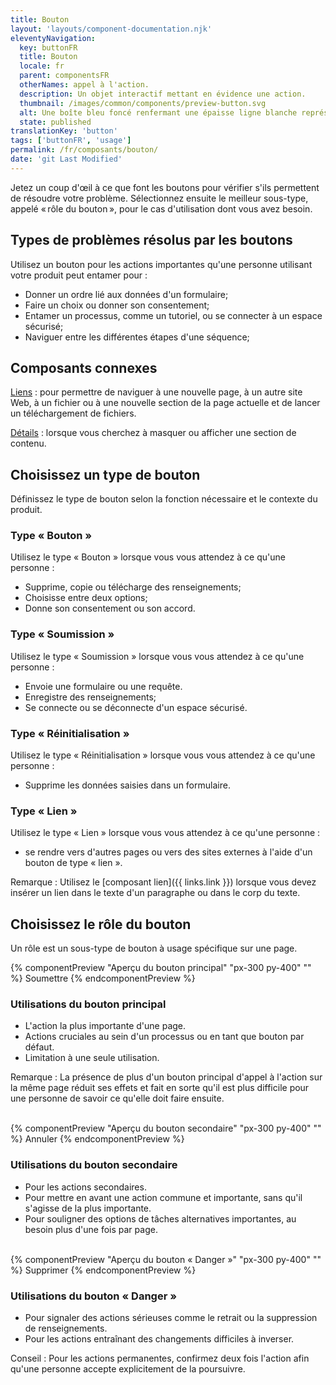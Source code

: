 ```yaml
---
title: Bouton
layout: 'layouts/component-documentation.njk'
eleventyNavigation:
  key: buttonFR
  title: Bouton
  locale: fr
  parent: componentsFR
  otherNames: appel à l'action.
  description: Un objet interactif mettant en évidence une action.
  thumbnail: /images/common/components/preview-button.svg
  alt: Une boîte bleu foncé renfermant une épaisse ligne blanche représente un bouton et son libellé.
  state: published
translationKey: 'button'
tags: ['buttonFR', 'usage']
permalink: /fr/composants/bouton/
date: 'git Last Modified'
---
```


Jetez un coup d'œil à ce que font les boutons pour vérifier s'ils permettent de résoudre votre problème. Sélectionnez ensuite le meilleur sous-type, appelé « rôle du bouton », pour le cas d'utilisation dont vous avez besoin.

## Types de problèmes résolus par les boutons

Utilisez un bouton pour les actions importantes qu'une personne utilisant votre produit peut entamer pour :

- Donner un ordre lié aux données d'un formulaire;
- Faire un choix ou donner son consentement;
- Entamer un processus, comme un tutoriel, ou se connecter à un espace sécurisé;
- Naviguer entre les différentes étapes d'une séquence;

<article class="bg-full-width bg-primary text-light pt-600 pb-300 my-600">
  <h2 class="mt-0 mb-300">Composants connexes</h2>

<a href="{{ links.link }}" class="link-light">Liens</a> : pour permettre de naviguer à une nouvelle page, à un autre site Web, à un fichier ou à une nouvelle section de la page actuelle et de lancer un téléchargement de fichiers.

<a href="{{ links.details }}" class="link-light">Détails</a> : lorsque vous cherchez à masquer ou afficher une section de contenu.

</article>

## Choisissez un type de bouton

Définissez le type de bouton selon la fonction nécessaire et le contexte du produit.

### Type « Bouton »

Utilisez le type « Bouton » lorsque vous vous attendez à ce qu'une personne :

- Supprime, copie ou télécharge des renseignements;
- Choisisse entre deux options;
- Donne son consentement ou son accord.

### Type « Soumission »

Utilisez le type « Soumission » lorsque vous vous attendez à ce qu'une personne :

- Envoie une formulaire ou une requête.
- Enregistre des renseignements;
- Se connecte ou se déconnecte d'un espace sécurisé.

### Type « Réinitialisation »

Utilisez le type « Réinitialisation » lorsque vous vous attendez à ce qu'une personne :

- Supprime les données saisies dans un formulaire.

### Type « Lien »

Utilisez le type « Lien » lorsque vous vous attendez à ce qu'une personne :

- se rendre vers d'autres pages ou vers des sites externes à l'aide d'un bouton de type « lien ».

Remarque : Utilisez le [composant lien]({{ links.link }}) lorsque vous devez insérer un lien dans le texte d'un paragraphe ou dans le corp du texte.

## Choisissez le rôle du bouton

Un rôle est un sous-type de bouton à usage spécifique sur une page.

<div class="remove-empty-p">
<gcds-grid columns="1fr" columns-tablet="1fr 2fr" gap="500" align-items="start">
  {% componentPreview "Aperçu du bouton principal" "px-300 py-400" "" %}
  <gcds-button button-role="primary">Soumettre</gcds-button>
  {% endcomponentPreview %}
  <div>
    <h3 class="mb-400">Utilisations du bouton principal</h3>
    <ul class="list-disc mb-400">
      <li>L'action la plus importante d'une page.</li>
      <li>Actions cruciales au sein d'un processus ou en tant que bouton par défaut.</li>
      <li>Limitation à une seule utilisation.</li>
    </ul>
    <p>Remarque : La présence de plus d'un bouton principal d'appel à l'action sur la même page réduit ses effets et fait en sorte qu'il est plus difficile pour une personne de savoir ce qu'elle doit faire ensuite.</p>
  </div>
</gcds-grid>
<br/>
<gcds-grid columns="1fr" columns-tablet="1fr 2fr" gap="500" align-items="start">
  {% componentPreview "Aperçu du bouton secondaire" "px-300 py-400" "" %}
  <gcds-button button-role="secondary">Annuler</gcds-button>
  {% endcomponentPreview %}
  <div>
    <h3 class="mb-400">Utilisations du bouton secondaire</h3>
    <ul class="list-disc mb-400">
      <li>Pour les actions secondaires.</li>
      <li>Pour mettre en avant une action commune et importante, sans qu'il s'agisse de la plus importante.</li>
      <li>Pour souligner des options de tâches alternatives importantes, au besoin plus d'une fois par page.</li>
    </ul>
  </div>
</gcds-grid>
<br/>
<gcds-grid columns="1fr" columns-tablet="1fr 2fr" gap="500" align-items="start">
  {% componentPreview "Aperçu du bouton « Danger »" "px-300 py-400" "" %}
  <gcds-button button-role="danger">Supprimer</gcds-button>
  {% endcomponentPreview %}
  <div>
    <h3 class="mb-400">Utilisations du bouton « Danger »</h3>
    <ul class="list-disc mb-400">
      <li>Pour signaler des actions sérieuses comme le retrait ou la suppression de renseignements.</li>
      <li>Pour les actions entraînant des changements difficiles à inverser.</li>
    </ul>
    <p>Conseil : Pour les actions permanentes, confirmez deux fois l'action afin qu'une personne accepte explicitement de la poursuivre.</p>
  </div>
</gcds-grid>
</div>
